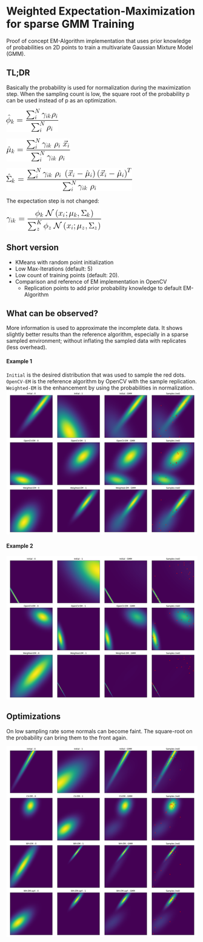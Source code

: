 # Weighted Expectation-Maximization for sparse GMM Training

Proof of concept EM-Algorithm implementation that uses
prior knowledge of probabilities on 2D points to train
a multivariate Gaussian Mixture Model (GMM).


## TL;DR
Basically the probability is used for normalization
during the maximization step. 
When the sampling count is low, the square root 
of the probability p can be used instead of p
as an optimization.

![sigma](img/img_phi.png)

![sigma](img/img_mean.png)

![sigma](img/img_cov.png)

The expectation step is not changed:

![sigma](img/img_gamma.png)

## Short version
- KMeans with random point initialization
- Low Max-Iterations (default: 5)
- Low count of training points (default: 20).
- Comparison and reference of EM implementation in OpenCV
    - Replication points to add prior probability knowledge to default EM-Algorithm

## What can be observed?
More information is used to approximate the incomplete data.
It shows slightly better results than the reference algorithm,
especially in a sparse sampled environment; without inflating the
sampled data with replicates (less overhead).

#### Example 1
`Initial` is the desired distribution that was used to sample the red dots.
`OpenCV-EM` is the reference algorithm by OpenCV with the sample replication.
`Weighted-EM` is the enhancement by using the probabilities in normalization.
![sigma](img/plot_example.1.png)

#### Example 2
![sigma](img/plot_example.2.png)

## Optimizations
On low sampling rate some normals can become faint. 
The square-root on the probability can bring them to the front again.

![sigma](img/plot_sqrt_effect.png)